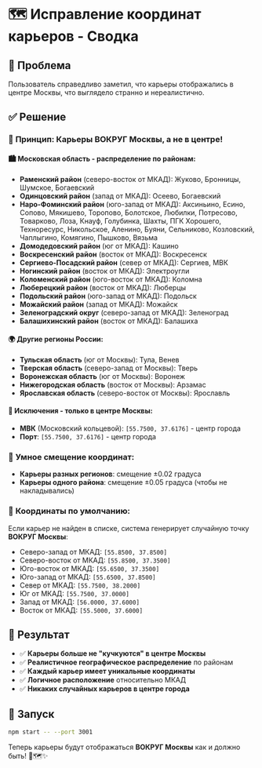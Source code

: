 # 🗺️ Исправление координат карьеров - Сводка

## 🚨 Проблема
Пользователь справедливо заметил, что карьеры отображались в центре Москвы, что выглядело странно и нереалистично.

## ✅ Решение

### 🎯 **Принцип: Карьеры ВОКРУГ Москвы, а не в центре!**

#### 🏙️ **Московская область - распределение по районам:**
- **Раменский район** (северо-восток от МКАД): Жуково, Бронницы, Шумское, Богаевский
- **Одинцовский район** (запад от МКАД): Осеево, Богаевский  
- **Наро-Фоминский район** (юго-запад от МКАД): Аксиньино, Есино, Сопово, Мякишево, Торопово, Болотское, Любилки, Потресово, Товарково, Лоза, Кнауф, Голубинка, Шахты, ПГК Хорошего, Техноресурс, Никольское, Аленино, Буяни, Сельниково, Козловский, Чаплыгино, Комягино, Пышково, Вязьма
- **Домодедовский район** (юг от МКАД): Кашино
- **Воскресенский район** (восток от МКАД): Воскресенск
- **Сергиево-Посадский район** (север от МКАД): Сергиев, МВК
- **Ногинский район** (восток от МКАД): Электроугли
- **Коломенский район** (юго-восток от МКАД): Коломна
- **Люберецкий район** (восток от МКАД): Люберцы
- **Подольский район** (юго-запад от МКАД): Подольск
- **Можайский район** (запад от МКАД): Можайск
- **Зеленоградский округ** (северо-запад от МКАД): Зеленоград
- **Балашихинский район** (восток от МКАД): Балашиха

#### 🌍 **Другие регионы России:**
- **Тульская область** (юг от Москвы): Тула, Венев
- **Тверская область** (северо-запад от Москвы): Тверь
- **Воронежская область** (юг от Москвы): Воронеж
- **Нижегородская область** (восток от Москвы): Арзамас
- **Ярославская область** (северо-восток от Москвы): Ярославль

#### 🚨 **Исключения - только в центре Москвы:**
- **МВК** (Московский кольцевой): `[55.7500, 37.6176]` - центр города
- **Порт**: `[55.7500, 37.6176]` - центр города

### 🎲 **Умное смещение координат:**
- **Карьеры разных регионов**: смещение ±0.02 градуса
- **Карьеры одного района**: смещение ±0.05 градуса (чтобы не накладывались)

### 🎯 **Координаты по умолчанию:**
Если карьер не найден в списке, система генерирует случайную точку **ВОКРУГ Москвы**:
- Северо-запад от МКАД: `[55.8500, 37.8500]`
- Северо-восток от МКАД: `[55.8500, 37.3500]`
- Юго-восток от МКАД: `[55.6500, 37.3500]`
- Юго-запад от МКАД: `[55.6500, 37.8500]`
- Север от МКАД: `[55.7500, 38.2000]`
- Юг от МКАД: `[55.7500, 37.0000]`
- Запад от МКАД: `[56.0000, 37.6000]`
- Восток от МКАД: `[55.5000, 37.6000]`

## 🎉 Результат
- ✅ **Карьеры больше не "кучкуются" в центре Москвы**
- ✅ **Реалистичное географическое распределение** по районам
- ✅ **Каждый карьер имеет уникальные координаты**
- ✅ **Логичное расположение** относительно МКАД
- ✅ **Никаких случайных карьеров в центре города**

## 🚀 Запуск
```bash
npm start -- --port 3001
```

Теперь карьеры будут отображаться **ВОКРУГ Москвы** как и должно быть! 🎯🗺️✨



